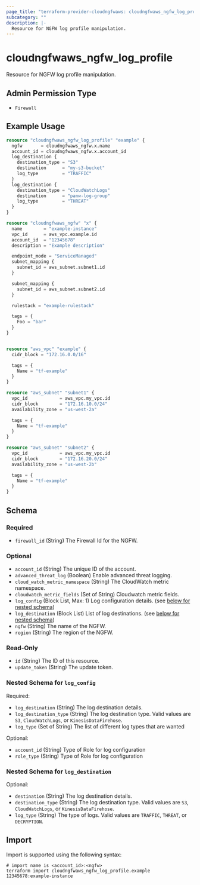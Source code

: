```yaml
---
page_title: "terraform-provider-cloudngfwaws: cloudngfwaws_ngfw_log_profile Resource"
subcategory: ""
description: |-
  Resource for NGFW log profile manipulation.
---
```


# cloudngfwaws_ngfw_log_profile

Resource for NGFW log profile manipulation.


## Admin Permission Type

* `Firewall`


## Example Usage

```terraform
resource "cloudngfwaws_ngfw_log_profile" "example" {
  ngfw       = cloudngfwaws_ngfw.x.name
  account_id = cloudngfwaws_ngfw.x.account_id
  log_destination {
    destination_type = "S3"
    destination      = "my-s3-bucket"
    log_type         = "TRAFFIC"
  }
  log_destination {
    destination_type = "CloudWatchLogs"
    destination      = "panw-log-group"
    log_type         = "THREAT"
  }
}

resource "cloudngfwaws_ngfw" "x" {
  name        = "example-instance"
  vpc_id      = aws_vpc.example.id
  account_id  = "12345678"
  description = "Example description"

  endpoint_mode = "ServiceManaged"
  subnet_mapping {
    subnet_id = aws_subnet.subnet1.id
  }

  subnet_mapping {
    subnet_id = aws_subnet.subnet2.id
  }

  rulestack = "example-rulestack"

  tags = {
    Foo = "bar"
  }
}


resource "aws_vpc" "example" {
  cidr_block = "172.16.0.0/16"

  tags = {
    Name = "tf-example"
  }
}

resource "aws_subnet" "subnet1" {
  vpc_id            = aws_vpc.my_vpc.id
  cidr_block        = "172.16.10.0/24"
  availability_zone = "us-west-2a"

  tags = {
    Name = "tf-example"
  }
}

resource "aws_subnet" "subnet2" {
  vpc_id            = aws_vpc.my_vpc.id
  cidr_block        = "172.16.20.0/24"
  availability_zone = "us-west-2b"

  tags = {
    Name = "tf-example"
  }
}
```


<!-- schema generated by tfplugindocs -->
## Schema

### Required

- `firewall_id` (String) The Firewall Id for the NGFW.

### Optional

- `account_id` (String) The unique ID of the account.
- `advanced_threat_log` (Boolean) Enable advanced threat logging.
- `cloud_watch_metric_namespace` (String) The CloudWatch metric namespace.
- `cloudwatch_metric_fields` (Set of String) Cloudwatch metric fields.
- `log_config` (Block List, Max: 1) Log configuration details. (see [below for nested schema](#nestedblock--log_config))
- `log_destination` (Block List) List of log destinations. (see [below for nested schema](#nestedblock--log_destination))
- `ngfw` (String) The name of the NGFW.
- `region` (String) The region of the NGFW.

### Read-Only

- `id` (String) The ID of this resource.
- `update_token` (String) The update token.

<a id="nestedblock--log_config"></a>
### Nested Schema for `log_config`

Required:

- `log_destination` (String) The log destination details.
- `log_destination_type` (String) The log destination type. Valid values are `S3`, `CloudWatchLogs`, or `KinesisDataFirehose`.
- `log_type` (Set of String) The list of different log types that are wanted

Optional:

- `account_id` (String) Type of Role for log configuration
- `role_type` (String) Type of Role for log configuration


<a id="nestedblock--log_destination"></a>
### Nested Schema for `log_destination`

Optional:

- `destination` (String) The log destination details.
- `destination_type` (String) The log destination type. Valid values are `S3`, `CloudWatchLogs`, or `KinesisDataFirehose`.
- `log_type` (String) The type of logs. Valid values are `TRAFFIC`, `THREAT`, or `DECRYPTION`.


## Import

Import is supported using the following syntax:

```shell
# import name is <account_id>:<ngfw>
terraform import cloudngfwaws_ngfw_log_profile.example 12345678:example-instance
```
